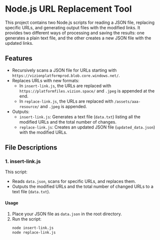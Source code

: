 # Node.js URL Replacement Tool

This project contains two Node.js scripts for reading a JSON file, replacing specific URLs, and generating output files with the modified links. It provides two different ways of processing and saving the results: one generates a plain text file, and the other creates a new JSON file with the updated links.

## Features
- Recursively scans a JSON file for URLs starting with `https://vizionplatformprod.blob.core.windows.net/`.
- Replaces URLs with new formats:
  - In `insert-link.js`, the URLs are replaced with `https://platformfiles.vizion.space/` and `.jpeg` is appended at the end.
  - In `replace-link.js`, the URLs are replaced with `/assets/aaa-resource/` and `.jpeg` is appended.
- Outputs:
  - `insert-link.js`: Generates a text file (`data.txt`) listing all the modified URLs and the total number of changes.
  - `replace-link.js`: Creates an updated JSON file (`updated_data.json`) with the modified URLs.

## File Descriptions

### 1. insert-link.js
This script:
- Reads `data.json`, scans for specific URLs, and replaces them.
- Outputs the modified URLs and the total number of changed URLs to a text file (`data.txt`).

#### Usage
1. Place your JSON file as `data.json` in the root directory.
2. Run the script:
   ```bash
   node insert-link.js
   node replace-link.js
